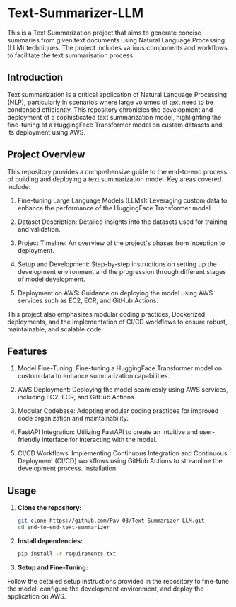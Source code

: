 # Text-Summarizer-LLM


This is a Text Summarization project that aims to generate concise summaries from given text documents using Natural Language Processing (LLM) techniques. The project includes various components and workflows to facilitate the text summarisation process.


## Introduction

Text summarization is a critical application of Natural Language Processing (NLP), particularly in scenarios where large volumes of text need to be condensed efficiently. This repository chronicles the development and deployment of a sophisticated text summarization model, highlighting the fine-tuning of a HuggingFace Transformer model on custom datasets and its deployment using AWS.


## Project Overview

This repository provides a comprehensive guide to the end-to-end process of building and deploying a text summarization model. Key areas covered include:

1. Fine-tuning Large Language Models (LLMs): Leveraging custom data to enhance  the performance of the HuggingFace Transformer model.

2. Dataset Description: Detailed insights into the datasets used for training and validation.

3. Project Timeline: An overview of the project's phases from inception to deployment.

4. Setup and Development: Step-by-step instructions on setting up the development environment and the progression through different stages of model development.

5. Deployment on AWS: Guidance on deploying the model using AWS services such as EC2, ECR, and GitHub Actions.

This project also emphasizes modular coding practices, Dockerized deployments, and the implementation of CI/CD workflows to ensure robust, maintainable, and scalable code.


## Features

1. Model Fine-Tuning: Fine-tuning a HuggingFace Transformer model on custom data to enhance summarization capabilities.

2. AWS Deployment: Deploying the model seamlessly using AWS services, including EC2, ECR, and GitHub Actions.

3. Modular Codebase: Adopting modular coding practices for improved code organization and maintainability.

4. FastAPI Integration: Utilizing FastAPI to create an intuitive and user-friendly interface for interacting with the model.

5. CI/CD Workflows: Implementing Continuous Integration and Continuous Deployment (CI/CD) workflows using GitHub Actions to streamline the development process.
Installation


## Usage

1. **Clone the repository:**

   ```bash
   git clone https://github.com/Pav-03/Text-Summarizer-LLM.git
   cd end-to-end-text-summarizer
   
2. **Install dependencies:**

   ```bash
   pip install -r requirements.txt

3. **Setup and Fine-Tuning:**

Follow the detailed setup instructions provided in the repository to fine-tune the model, configure the development environment, and deploy the application on AWS.



